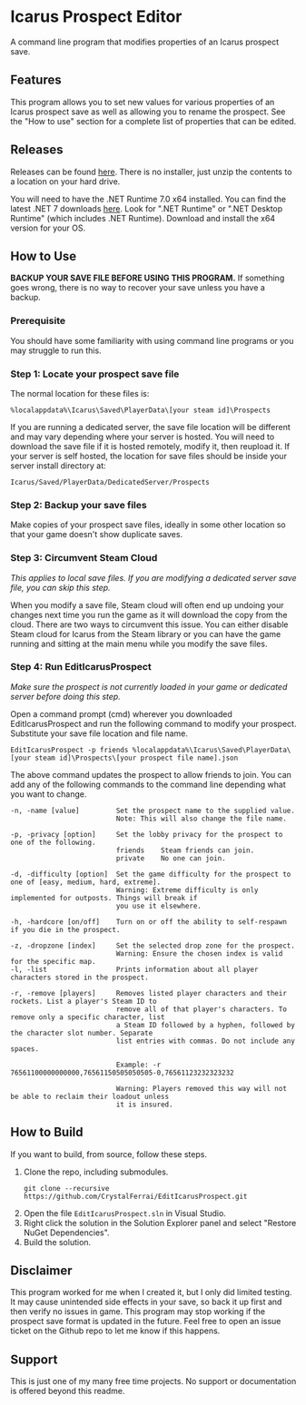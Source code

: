 # Icarus Prospect Editor

A command line program that modifies properties of an Icarus prospect save.

## Features

This program allows you to set new values for various properties of an Icarus prospect save as well as allowing you to rename the prospect. See the "How to use" section for a complete list of properties that can be edited.

## Releases

Releases can be found [here](https://github.com/CrystalFerrai/EditIcarusProspect/releases). There is no installer, just unzip the contents to a location on your hard drive.

You will need to have the .NET Runtime 7.0 x64 installed. You can find the latest .NET 7 downloads [here](https://dotnet.microsoft.com/en-us/download/dotnet/7.0). Look for ".NET Runtime" or ".NET Desktop Runtime" (which includes .NET Runtime). Download and install the x64 version for your OS.

## How to Use

**BACKUP YOUR SAVE FILE BEFORE USING THIS PROGRAM.** If something goes wrong, there is no way to recover your save unless you have a backup.

### Prerequisite
You should have some familiarity with using command line programs or you may struggle to run this.

### Step 1: Locate your prospect save file
The normal location for these files is:
```
%localappdata%\Icarus\Saved\PlayerData\[your steam id]\Prospects
```

If you are running a dedicated server, the save file location will be different and may vary depending where your server is hosted. You will need to download the save file if it is hosted remotely, modify it, then reupload it. If your server is self hosted, the location for save files should be inside your server install directory at:
```
Icarus/Saved/PlayerData/DedicatedServer/Prospects
```

### Step 2: Backup your save files
Make copies of your prospect save files, ideally in some other location so that your game doesn't show duplicate saves.

### Step 3: Circumvent Steam Cloud
_This applies to local save files. If you are modifying a dedicated server save file, you can skip this step._

When you modify a save file, Steam cloud will often end up undoing your changes next time you run the game as it will download the copy from the cloud. There are two ways to circumvent this issue. You can either disable Steam cloud for Icarus from the Steam library or you can have the game running and sitting at the main menu while you modify the save files.

### Step 4: Run EditIcarusProspect
_Make sure the prospect is not currently loaded in your game or dedicated server before doing this step._

Open a command prompt (cmd) wherever you downloaded EditIcarusProspect and run the following command to modify your prospect. Substitute your save file location and file name.
```
EditIcarusProspect -p friends %localappdata%\Icarus\Saved\PlayerData\[your steam id]\Prospects\[your prospect file name].json
```

The above command updates the prospect to allow friends to join. You can add any of the following commands to the command line depending what you want to change.
```
-n, -name [value]         Set the prospect name to the supplied value.
                          Note: This will also change the file name.

-p, -privacy [option]     Set the lobby privacy for the prospect to one of the following.
                          friends    Steam friends can join.
                          private    No one can join.

-d, -difficulty [option]  Set the game difficulty for the prospect to one of [easy, medium, hard, extreme].
                          Warning: Extreme difficulty is only implemented for outposts. Things will break if
                          you use it elsewhere.

-h, -hardcore [on/off]    Turn on or off the ability to self-respawn if you die in the prospect.

-z, -dropzone [index]     Set the selected drop zone for the prospect.
                          Warning: Ensure the chosen index is valid for the specific map.
-l, -list                 Prints information about all player characters stored in the prospect.

-r, -remove [players]     Removes listed player characters and their rockets. List a player's Steam ID to
                          remove all of that player's characters. To remove only a specific character, list
                          a Steam ID followed by a hyphen, followed by the character slot number. Separate
                          list entries with commas. Do not include any spaces.

                          Example: -r 76561100000000000,76561150505050505-0,76561123232323232

                          Warning: Players removed this way will not be able to reclaim their loadout unless
                          it is insured.
```

## How to Build

If you want to build, from source, follow these steps.
1. Clone the repo, including submodules.
    ```
    git clone --recursive https://github.com/CrystalFerrai/EditIcarusProspect.git
    ```
2. Open the file `EditIcarusProspect.sln` in Visual Studio.
3. Right click the solution in the Solution Explorer panel and select "Restore NuGet Dependencies".
4. Build the solution.

## Disclaimer

This program worked for me when I created it, but I only did limited testing. It may cause unintended side effects in your save, so back it up first and then verify no issues in game. This program may stop working if the prospect save format is updated in the future. Feel free to open an issue ticket on the Github repo to let me know if this happens.

## Support

This is just one of my many free time projects. No support or documentation is offered beyond this readme.
